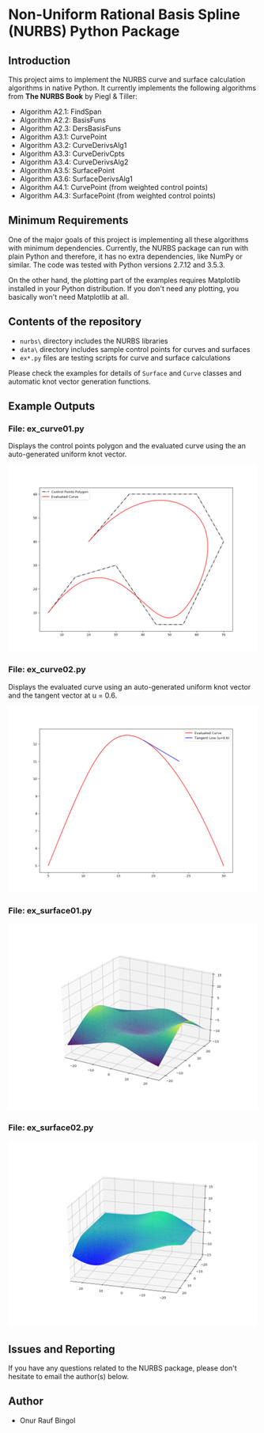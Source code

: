 # Non-Uniform Rational Basis Spline (NURBS) Python Package

## Introduction

This project aims to implement the NURBS curve and surface calculation algorithms in native Python. It currently implements the following algorithms from **The NURBS Book** by Piegl & Tiller:

* Algorithm A2.1: FindSpan
* Algorithm A2.2: BasisFuns
* Algorithm A2.3: DersBasisFuns
* Algorithm A3.1: CurvePoint
* Algorithm A3.2: CurveDerivsAlg1
* Algorithm A3.3: CurveDerivCpts
* Algorithm A3.4: CurveDerivsAlg2
* Algorithm A3.5: SurfacePoint
* Algorithm A3.6: SurfaceDerivsAlg1
* Algorithm A4.1: CurvePoint (from weighted control points)
* Algorithm A4.3: SurfacePoint (from weighted control points)

## Minimum Requirements

One of the major goals of this project is implementing all these algorithms with minimum dependencies. Currently, the NURBS package can run with plain Python and therefore, it has no extra dependencies, like NumPy or similar. The code was tested with Python versions 2.7.12 and 3.5.3.

On the other hand, the plotting part of the examples requires Matplotlib installed in your Python distribution. If you don't need any plotting, you basically won't need Matplotlib at all.

## Contents of the repository

* `nurbs\` directory includes the NURBS libraries
* `data\` directory includes sample control points for curves and surfaces
* `ex*.py` files are testing scripts for curve and surface calculations

Please check the examples for details of `Surface` and `Curve` classes and automatic knot vector generation functions.

## Example Outputs

### File: ex_curve01.py

Displays the control points polygon and the evaluated curve using the an auto-generated uniform knot vector.

![2D line plots using Matplotlib](doc/curve_ex01.png)


### File: ex_curve02.py

Displays the evaluated curve using an auto-generated uniform knot vector and the tangent vector at u = 0.6.

![2D line plots using Matplotlib](doc/curve_ex02.png)

### File: ex_surface01.py

![3D scatter plot using Matplotlib](doc/surface_ex01.png)

### File: ex_surface02.py

![3D scatter plot using Matplotlib](doc/surface_ex02.png)

## Issues and Reporting

If you have any questions related to the NURBS package, please don't hesitate to email the author(s) below.

## Author

* Onur Rauf Bingol